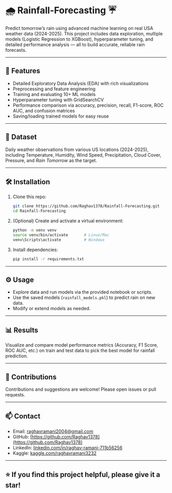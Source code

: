 # 🌧️ Rainfall-Forecasting ☔

Predict tomorrow’s rain using advanced machine learning on real USA weather data (2024-2025). This project includes data exploration, multiple models (Logistic Regression to XGBoost), hyperparameter tuning, and detailed performance analysis — all to build accurate, reliable rain forecasts.

---

## 🚀 Features

- Detailed Exploratory Data Analysis (EDA) with rich visualizations  
- Preprocessing and feature engineering  
- Training and evaluating 10+ ML models  
- Hyperparameter tuning with GridSearchCV  
- Performance comparison via accuracy, precision, recall, F1-score, ROC AUC, and confusion matrices  
- Saving/loading trained models for easy reuse  

---

## 📁 Dataset

Daily weather observations from various US locations (2024-2025), including Temperature, Humidity, Wind Speed, Precipitation, Cloud Cover, Pressure, and *Rain Tomorrow* as the target.

---

## 🛠️ Installation

1. Clone this repo:
    ```bash
    git clone https://github.com/Raghav1378/Rainfall-Forecasting.git
    cd Rainfall-Forecasting
    ```

2. (Optional) Create and activate a virtual environment:
    ```bash
    python -m venv venv
    source venv/bin/activate       # Linux/Mac
    venv\Scripts\activate          # Windows
    ```

3. Install dependencies:
    ```bash
    pip install -r requirements.txt
    ```

---

## ⚙️ Usage

- Explore data and run models via the provided notebook or scripts.  
- Use the saved models (`rainfall_models.pkl`) to predict rain on new data.  
- Modify or extend models as needed.

---

## 📊 Results

Visualize and compare model performance metrics (Accuracy, F1 Score, ROC AUC, etc.) on train and test data to pick the best model for rainfall prediction.

---

## 🤝 Contributions

Contributions and suggestions are welcome! Please open issues or pull requests.

---

## 📫 Contact

- Email: raghavramani2004@gmail.com  
- GitHub: [https://github.com/Raghav1378](https://github.com/Raghav1378)  
- LinkedIn: [linkedin.com/in/raghav-ramani-711b56256](https://www.linkedin.com/in/raghav-ramani-711b56256)  
- Kaggle: [kaggle.com/raghavramani3232](https://www.kaggle.com/raghavramani3232)  

---

## ⭐ If you find this project helpful, please give it a star!

